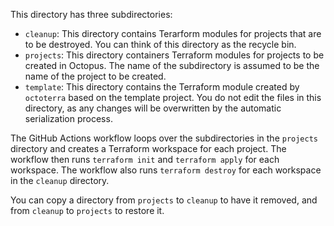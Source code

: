 This directory has three subdirectories:

* `cleanup`: This directory contains Terarform modules for projects that are to be destroyed. You can think of this directory as the recycle bin.
* `projects`: This directory containers Terraform modules for projects to be created in Octopus. The name of the subdirectory is assumed to be the name of the project to be created.
* `template`: This directory contains the Terraform module created by `octoterra` based on the template project. You do not edit the files in this directory, as any changes will be overwritten by the automatic serialization process.

The GitHub Actions workflow loops over the subdirectories in the `projects` directory and creates a Terraform workspace for each project. The workflow then runs `terraform init` and `terraform apply` for each workspace. The workflow also runs `terraform destroy` for each workspace in the `cleanup` directory.

You can copy a directory from `projects` to `cleanup` to have it removed, and from `cleanup` to `projects` to restore it.